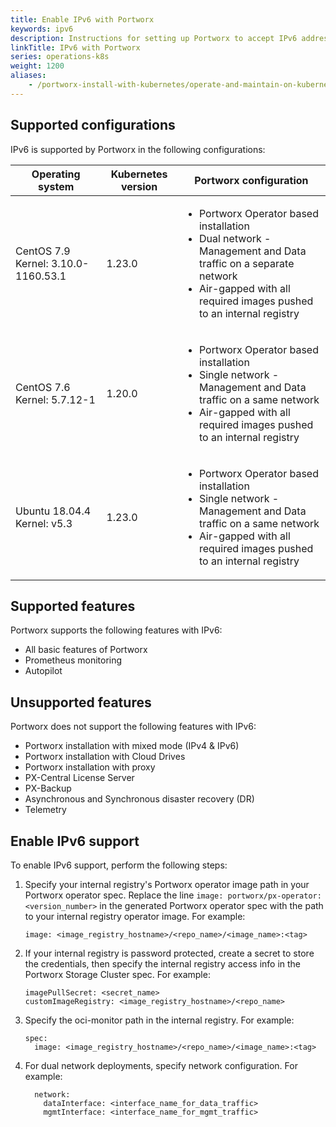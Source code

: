 ```yaml
---
title: Enable IPv6 with Portworx
keywords: ipv6
description: Instructions for setting up Portworx to accept IPv6 addresses.
linkTitle: IPv6 with Portworx
series: operations-k8s
weight: 1200
aliases:
    - /portworx-install-with-kubernetes/operate-and-maintain-on-kubernetes/ipv6/
---
```

## Supported configurations

IPv6 is supported by Portworx in the following configurations:

| Operating system                    | Kubernetes version | Portworx configuration |
| ----------------------------------- | ------------------ | ---------------------- |
| CentOS 7.9 Kernel: 3.10.0-1160.53.1 | 1.23.0             | <ul><li>Portworx Operator based installation</li><li>Dual network - Management and Data traffic on a separate network</li><li>Air-gapped with all required images pushed to an internal registry</li></ul> |
| CentOS 7.6 Kernel: 5.7.12-1         | 1.20.0             | <ul><li>Portworx Operator based installation</li><li>Single network - Management and Data traffic on a same network</li><li>Air-gapped with all required images pushed to an internal registry</li></ul> |
| Ubuntu 18.04.4 Kernel: v5.3         | 1.23.0             | <ul><li>Portworx Operator based installation</li><li>Single network - Management and Data traffic on a same network</li><li>Air-gapped with all required images pushed to an internal registry</li></ul> |

## Supported features

Portworx supports the following features with IPv6:

* All basic features of Portworx
* Prometheus monitoring
* Autopilot

## Unsupported features

Portworx does not support the following features with IPv6:

* Portworx installation with mixed mode (IPv4 & IPv6) 
* Portworx installation with Cloud Drives
* Portworx installation with proxy
* PX-Central License Server
* PX-Backup
* Asynchronous and Synchronous disaster recovery (DR)
* Telemetry

## Enable IPv6 support

To enable IPv6 support, perform the following steps:

1. Specify your internal registry's Portworx operator image path in your Portworx operator spec. Replace the line `image: portworx/px-operator:<version_number>` in the generated Portworx operator spec with the path to your internal registry operator image. For example:

    ```text
    image: <image_registry_hostname>/<repo_name>/<image_name>:<tag>
    ```

1. If your internal registry is password protected, create a secret to store the credentials, then specify the internal registry access info in the Portworx Storage Cluster spec. For example:

    ```text
    imagePullSecret: <secret_name>
    customImageRegistry: <image_registry_hostname>/<repo_name>
    ```

1. Specify the oci-monitor path in the internal registry. For example:

    ```text
    spec:
      image: <image_registry_hostname>/<repo_name>/<image_name>:<tag>
    ```

1. For dual network deployments, specify network configuration. For example:

    ```text
      network:
        dataInterface: <interface_name_for_data_traffic>
        mgmtInterface: <interface_name_for_mgmt_traffic>
    ```
